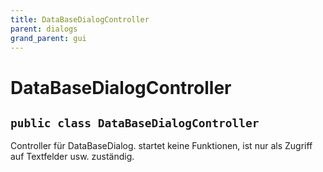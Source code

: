 ```yaml
---
title: DataBaseDialogController
parent: dialogs
grand_parent: gui
---
```


# DataBaseDialogController


## `public class DataBaseDialogController`

Controller für DataBaseDialog. startet keine Funktionen, ist nur als Zugriff auf Textfelder usw. zuständig.
